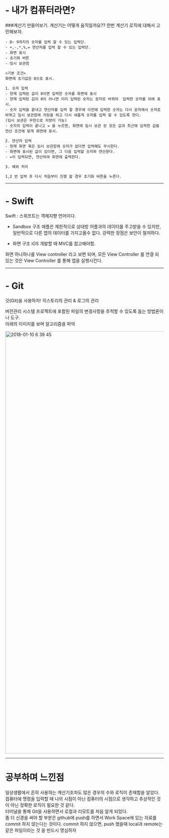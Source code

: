 # - 내가 컴퓨터라면?

###계산기 만들어보기.
계산기는 어떻게 움직일까요??
한번 계산기 로직에 대해서 고민해보자.

```
- 0~ 9까지의 숫자를 입력 할 수 있는 입력단.
- +,-,*,%,= 연산자를 입력 할 수 있는 입력단.
- 화면 표시
- 초기화 버튼
- 임시 보관함

<기본 조건>
화면에 초기값은 0으로 표시.

1. 숫자 입력
- 현재 입력된 값이 0이면 입력한 숫자를 화면에 표시
- 현재 입력된 값이 0이 아니면 이미 입력된 숫자는 문자로 바뀌어  입력한 숫자를 뒤에 표시.
- 숫자 입력을 끝내고 연산자를 입력 할 경우에 이전에 입력한 숫자는 다시 문자에서 숫자로 바뀌고 임시 보관함에 저장을 하고 다시 새롭게 숫자를 입력 할 수 있도록 한다.
(임시 보관은 무한으로 저장이 가능) 
- 숫자의 입력이 끝나고 = 을 누르면, 화면에 임시 보관 된 모든 값과 최근에 입력한 값을 연산 조건에 맞게 화면에 표시. 

2. 연산자 입력
- 현재 화면 혹은 임시 보관함에 숫자가 없다면 입력해도 무시한다.
- 화면에 표시된 값이 있다면, 그 다음 입력할 숫자와 연산한다.
- =이 입력되면, 연산하여 화면에 출력한다.

3. 예외 처리

1,2 번 입력 후 다시 처음부터 진행 할 경우 초기화 버튼을 누른다.

```
---

# - Swift
Swift
: 스위프트는 객체지향 언어이다.

- Sandbox 구조
애플은 제한적으로 상대방 어플과의 데이터를 주고받을 수 있지만,
일반적으로 다른 앱의 데이터를 가지고올수 없다. 
강력한 장점은 보안이 철저하다.

- 화면 구조
iOS 개발할 때 MVC를 참고해야함.

화면 하나하나를 View controller 라고 보면 되며,
모든 View Controller 를 연결 되 있는 것은 
View Controller 를 통해 앱을 실행시킨다.

---

# - Git

깃(Git)을 사용하자!
히스토리의 관리 & 로그의 관리

버전관리 시스템
프로젝트에 포함된 파일의 변경사항을 추적할 수 있도록 돕는 방법론이나 도구.<br>
아래의 이미지를 보며 알고리즘을 파악

<img width="1341" alt="2018-01-10 6 39 45" src="https://user-images.githubusercontent.com/35207193/34873105-28956830-f7d7-11e7-8053-bfeaffddacba.png">

---


# 공부하며 느낀점

일상생활에서 흔히 사용하는 계산기조차도 많은 경우의 수와 로직이 존재함을 알았다.
컴퓨터에 명령을 입력할 때 나의 시점이 아닌 컴퓨터의 시점으로 생각하고 추상적인 것이 아닌 정확한 로직이 필요한 것 같다.<br>터미널을 통해 Git을 사용하면서 로컬과 리모트를 처음 알게 되었다.<br> 좀 더 신경을 써야 할 부분은 github에 push를 하면서 Work Space에 있는 자료를 commit 하지 않는다는 것이다. commit 하지 않으면, push 했을때 local과 remote는 같은 파일이라는 것 을 반드시 명심하자
